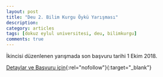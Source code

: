 ```yaml
---
layout: post
title: "Deu 2. Bilim Kurgu Öykü Yarışması"
description: 
category: articles
tags: [dokuz eylul universitesi, deu, bilimkurgu]
comments: true
---
```


İkincisi düzenlenen yarışmada son başvuru tarihi 1 Ekim 2018.

[Detaylar ve Başvuru için](http://tip.deu.edu.tr/duyurular/2-bilim-kurgu-oyku-yarismasi/?utm_source=edebiyatyarismalari.com&utm_medium=affiliate){:rel="nofollow"}{:target="_blank"}